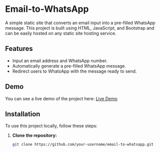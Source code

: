 # Email-to-WhatsApp

A simple static site that converts an email input into a pre-filled WhatsApp message. This project is built using HTML, JavaScript, and Bootstrap and can be easily hosted on any static site hosting service.

## Features

- Input an email address and WhatsApp number.
- Automatically generate a pre-filled WhatsApp message.
- Redirect users to WhatsApp with the message ready to send.

## Demo

You can see a live demo of the project here: [Live Demo](https://your-username.github.io/email-to-whatsapp/)

## Installation

To use this project locally, follow these steps:

1. **Clone the repository:**

   ```bash
   git clone https://github.com/your-username/email-to-whatsapp.git

